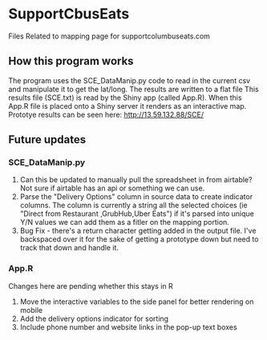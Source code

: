# SupportCbusEats
 Files Related to mapping page for supportcolumbuseats.com

## How this program works

The program uses the SCE_DataManip.py code to read in the current csv and manipulate it to get the lat/long. The results are written to a flat file
This results file (SCE.txt) is read by the Shiny app (called App.R).  When this App.R file is placed onto a Shiny server it renders as an interactive map. 
Prototye results can be seen here:  http://13.59.132.88/SCE/  

## Future updates
### SCE_DataManip.py
1) Can this be updated to manually pull the spreadsheet in from airtable?  Not sure if airtable has an api or something we can use.
2) Parse the "Delivery Options" column in source data to create indicator columns.  The column is currently a string all the selected choices (ie "Direct from Restaurant ,GrubHub,Uber Eats") if it's parsed into unique Y/N values we can add them as a fitler on the mapping portion.  
3) Bug Fix - there's a return character getting added in the output file. I've backspaced over it for the sake of getting a prototype down but need to track that down and handle it.

### App.R
Changes here are pending whether this stays in R
1) Move the interactive variables to the side panel for better rendering on mobile
2) Add the delivery options indicator for sorting
3) Include phone number and website links in the pop-up text boxes


